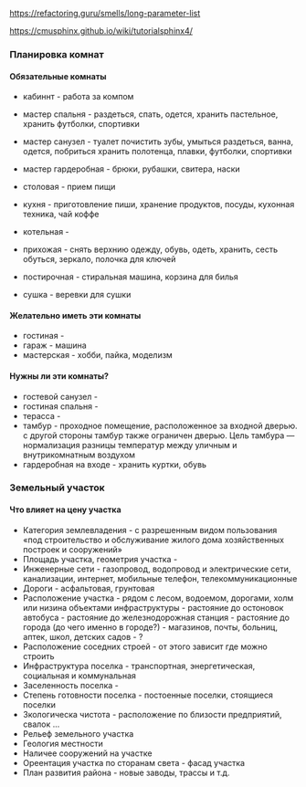 https://refactoring.guru/smells/long-parameter-list

https://cmusphinx.github.io/wiki/tutorialsphinx4/

### Планировка комнат

#### Обязательные комнаты

- кабиннт - работа за компом
- мастер спальня - раздеться, спать, одется, хранить пастельное, хранить футболки, спортивки
- мастер санузел -
    туалет
    почистить зубы, умыться
    раздеться, ванна, одется, побриться
    хранить полотенца, плавки, футболки, спортивки
- мастер гардеробная - брюки, рубашки, свитера, наски
- столовая - прием пищи
- кухня - приготовление пиши, хранение продуктов, посуды, кухонная техника, чай коффе

- котельная -
- прихожая - снять верхнию одежду, обувь, одеть, хранить, сесть обуться, зеркало, полочка для ключей
- постирочная - стиральная машина, корзина для билья
- сушка - веревки для сушки

#### Желательно иметь эти комнаты

- гостиная -
- гараж - машина
- мастерская - хобби, пайка, моделизм

#### Нужны ли эти комнаты?

- гостевой санузел -
- гостиная спальня -
- терасса -
- тамбур - проходное помещение, расположенное за входной дверью.
    с другой стороны тамбур также ограничен дверью.
    Цель тамбура — нормализация разницы температур между уличным и внутрикомнатным воздухом
- гардеробная на входе - хранить куртки, обувь

### Земельный участок

#### Что влияет на цену участка

- Категория землевладения - с разрешенным видом пользования
    «под строительство и обслуживание жилого дома хозяйственных построек и сооружений»
- Площадь участка, геометрия участка -
- Инженерные сети - газопровод, водопровод и электрические сети, канализации, интернет, мобильные телефон, телекоммуникационные
- Дороги - асфальтовая, грунтовая
- Расположение участка - рядом с лесом, водоемом, дорогами, холм или низина
    объектами инфраструктуры
        - растояние до остоновок автобуса
        - растояние до железнодорожная станция
        - растояние до города (до чего именно в городе?)
        - магазинов, почты, больниц, аптек, школ, детских садов
        - ?
- Расположение соседних строей - от этого зависит где можно строить
- Инфраструктура поселка - транспортная, энергетическая, социальная и коммунальная
- Заселенность поселка -
- Степень готовности поселка - постоенные поселки, стоящиеся поселки
- Зкологическа чистота - расположение по близости предприятий, свалок ...
- Рельеф земельного участка
- Геология местности
- Наличее сооружений на участке
- Ореентация участка по сторанам света - фасад участка
- План развития района - новые заводы, трассы и т.д.